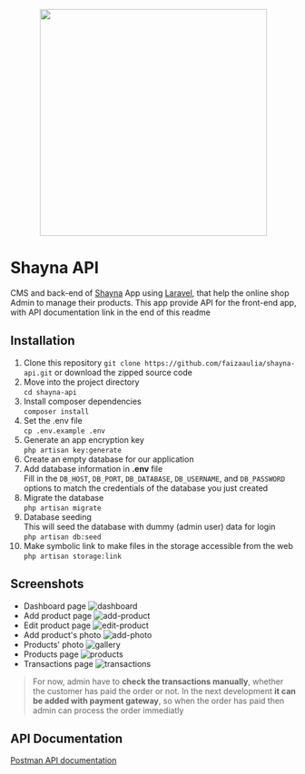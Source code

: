 <p align="center"><a href="https://laravel.com" target="_blank"><img src="https://raw.githubusercontent.com/laravel/art/master/logo-lockup/5%20SVG/2%20CMYK/1%20Full%20Color/laravel-logolockup-cmyk-red.svg" width="400"></a></p>

# Shayna API
CMS and back-end of [Shayna](https://github.com/faizaaulia/shayna "Shayna") App using [Laravel](https://laravel.com/ "Laravel"), that help the online shop Admin to manage their products. This app provide API for the front-end app, with API documentation link in the end of this readme

## Installation
1. Clone this repository `git clone https://github.com/faizaaulia/shayna-api.git` or download the zipped source code
2. Move into the project directory <br>
`cd shayna-api`
3. Install composer dependencies <br>
`composer install`
4. Set the .env file <br>
`cp .env.example .env`
5. Generate an app encryption key <br>
`php artisan key:generate`
6. Create an empty database for our application
7. Add database information in **.env** file <br>
Fill in the `DB_HOST`, `DB_PORT`, `DB_DATABASE`, `DB_USERNAME`, and `DB_PASSWORD` options to match the credentials of the database you just created
8. Migrate the database <br>
`php artisan migrate`
9. Database seeding <br>
This will seed the database with dummy (admin user) data for login <br>
`php artisan db:seed`
10. Make symbolic link to make files in the storage accessible from the web <br>
`php artisan storage:link`

## Screenshots
- Dashboard page
![dashboard](https://user-images.githubusercontent.com/21327758/117667535-2ad6d100-b1cf-11eb-87d5-377347519432.jpg)
- Add product page
![add-product](https://user-images.githubusercontent.com/21327758/117668909-940b1400-b1d0-11eb-98a5-336e5c8bb8a4.jpg)
- Edit product page
![edit-product](https://user-images.githubusercontent.com/21327758/117669534-31664800-b1d1-11eb-9203-61cd190c5140.jpg)
- Add product's photo
![add-photo](https://user-images.githubusercontent.com/21327758/117669775-77231080-b1d1-11eb-92ed-59efb1d1b24c.jpg)
- Products' photo
![gallery](https://user-images.githubusercontent.com/21327758/117670982-91a9b980-b1d2-11eb-9625-bd76a5349e39.jpg)
- Products page
![products](https://user-images.githubusercontent.com/21327758/117671424-f9f89b00-b1d2-11eb-9f57-41fbaecfdbf6.jpg)
- Transactions page
![transactions](https://user-images.githubusercontent.com/21327758/117672177-ccf8b800-b1d3-11eb-9e46-d4e286172e54.jpg)
> For now, admin have to **check the transactions manually**, whether the customer has paid the order or not. In the next development **it can be added with payment gateway**, so when the order has paid then admin can process the order immediatly

## API Documentation
[Postman API documentation](https://documenter.getpostman.com/view/5188042/SztEaSvM#d641c306-64aa-4efa-a18d-bf351d5891f7 "Postman API documentation")